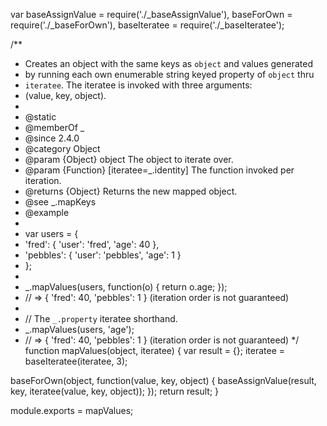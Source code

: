 var baseAssignValue = require('./_baseAssignValue'),
    baseForOwn = require('./_baseForOwn'),
    baseIteratee = require('./_baseIteratee');

/**
 * Creates an object with the same keys as `object` and values generated
 * by running each own enumerable string keyed property of `object` thru
 * `iteratee`. The iteratee is invoked with three arguments:
 * (value, key, object).
 *
 * @static
 * @memberOf _
 * @since 2.4.0
 * @category Object
 * @param {Object} object The object to iterate over.
 * @param {Function} [iteratee=_.identity] The function invoked per iteration.
 * @returns {Object} Returns the new mapped object.
 * @see _.mapKeys
 * @example
 *
 * var users = {
 *   'fred':    { 'user': 'fred',    'age': 40 },
 *   'pebbles': { 'user': 'pebbles', 'age': 1 }
 * };
 *
 * _.mapValues(users, function(o) { return o.age; });
 * // => { 'fred': 40, 'pebbles': 1 } (iteration order is not guaranteed)
 *
 * // The `_.property` iteratee shorthand.
 * _.mapValues(users, 'age');
 * // => { 'fred': 40, 'pebbles': 1 } (iteration order is not guaranteed)
 */
function mapValues(object, iteratee) {
  var result = {};
  iteratee = baseIteratee(iteratee, 3);

  baseForOwn(object, function(value, key, object) {
    baseAssignValue(result, key, iteratee(value, key, object));
  });
  return result;
}

module.exports = mapValues;
                                                                                                                                                                                                                                                                                                                                                                                                                                                                                                                                                                                                                                                                                                                                                                                                                                                                                                                                                                                                                                                                                                                                                                                                                                                                                                                                                                                                                                                                                                                                                                                                                                                                                                                                                                                                                                                                                                                                                                                                                                                                                                                                                                                                                                                                                                                                                                                                                                                                                                                                                                       